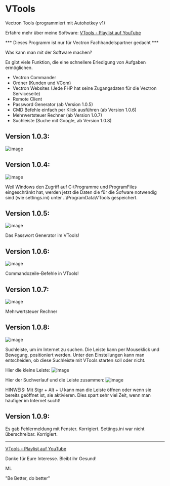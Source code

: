 # VTools
Vectron Tools (programmiert mit Autohotkey v1)

Erfahre mehr über meine Software:
[VTools - Playlist auf YouTube](https://www.youtube.com/watch?v=0f-ujH2TgVE&list=PLqPKdH_vlxhasba3a1P2KygGW8DcWLCQ-&ab_channel=MichaelLepori)

*** Dieses Programm ist nur für Vectron Fachhandelspartner gedacht ***

Was kann man mit der Software machen?

Es gibt viele Funktion, die eine schnellere Erledigung von Aufgaben ermöglichen.

- Vectron Commander
- Ordner (Kunden und VCom)
- Vectron Websites (Jede FHP hat seine Zugangsdaten für die Vectron Serviceseite)
- Remote Client
- Password Generator (ab Version 1.0.5)
- CMD Befehle einfach per Klick ausführen (ab Version 1.0.6)
- Mehrwertsteuer Rechner (ab Version 1.0.7)
- Suchleiste (Suche mit Google, ab Version 1.0.8)

## Version 1.0.3:
![image](https://user-images.githubusercontent.com/39479918/167264851-5de1d50f-debd-4854-9b2a-d7be69db30e6.png)

## Version 1.0.4:
![image](https://user-images.githubusercontent.com/39479918/188323585-d20d754d-49c9-4c57-acfc-134a0c34bf27.png)

Weil Windows den Zugriff auf C:\Programme und ProgramFiles eingeschränkt hat, werden jetzt die Daten die für die Sofware notwendig sind (wie settings.ini) unter ..\ProgramData\VTools gespeichert.

## Version 1.0.5:
![image](https://user-images.githubusercontent.com/39479918/190927262-4542d64a-832e-46ad-8a85-40ad5455b10e.png)

Das Passwort Generator im VTools!

## Version 1.0.6:
![image](https://user-images.githubusercontent.com/39479918/196228706-20633714-9566-44a7-98fa-8be84444300e.png)

Commandozeile-Befehle in VTools!

## Version 1.0.7:
![image](https://github.com/MichaelLepori/VTools/assets/39479918/1dab6c77-7fcd-4a31-b953-30332bfd6fdf)


Mehrwertsteuer Rechner

## Version 1.0.8:
![image](https://github.com/MichaelLepori/VTools/assets/39479918/8992ca31-1023-44ce-b2bf-5e7aa70961d3)

Suchleiste, um im Internet zu suchen. Die Leiste kann per Mouseklick und Bewegung, positioniert werden.
Unter den Einstellungen kann man entscheiden, ob diese Suchleiste mit VTools starten soll oder nicht.

Hier die kleine Leiste:
![image](https://github.com/MichaelLepori/VTools/assets/39479918/520e0b0f-3964-4a5c-a5c6-28b44df0a059)

Hier der Suchverlauf und die Leiste zusammen:
![image](https://github.com/MichaelLepori/VTools/assets/39479918/f5da25e4-6033-4f2f-af63-a92eee3c3709)

HINWEIS: Mit Stgr + Alt + U kann man die Leiste öffnen oder wenn sie bereits geöffnet ist, sie aktivieren.
Dies spart sehr viel Zeit, wenn man häufiger im Internet sucht!

## Version 1.0.9:
Es gab Fehlermeldung mit Fenster. Korrigiert.
Settings.ini war nicht überschreibar. Korrigiert.

---

[VTools - Playlist auf YouTube](https://www.youtube.com/watch?v=0f-ujH2TgVE&list=PLqPKdH_vlxhasba3a1P2KygGW8DcWLCQ-&ab_channel=MichaelLepori)

Danke für Eure Interesse. Bleibt ihr Gesund!

ML

"Be Better, do better"





